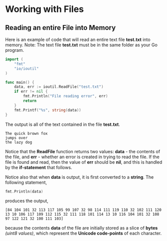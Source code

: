 # Working with Files

## Reading an entire File into Memory

Here is an example of code that will read an entire text file **test.txt** into memory. Note:  The text file **test.txt** must be in the same folder as your Go program.

```go
import (
	"fmt"
	"io/ioutil"
)

func main() {
	data, err := ioutil.ReadFile("test.txt")
	if err != nil {
		fmt.Println("File reading error", err)
		return
	}
	fmt.Printf("%s", string(data))
}
```

The output is all of the text contained in the file **test.txt**.

```
The quick brown fox
jumps over
the lazy dog
```

Notice that the **ReadFile** function returns two values:  **data** - the contents of the file, and **err** - whether an error is created in trying to read the file.  If the file is found and read, then the value of **err** should be **nil**, and this is handled by the **if-statement** that follows.

Notice also that when **data** is output, it is first converted to a **string**.  The following statement,

```go
fmt.Println(data)
```

produces the output,

```
[84 104 101 32 113 117 105 99 107 32 98 114 111 119 110 32 102 111 120 13 10 106 117 109 112 115 32 111 118 101 114 13 10 116 104 101 32 108 97 122 121 32 100 111 103]
```

because the contents **data** of the file are initially stored as a slice of **bytes** _(uint8 values)_, which represent the **Unicode code-points** of each character.